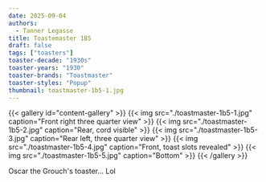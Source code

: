 ```yaml
---
date: 2025-09-04
authors:
  - Tanner Legasse
title: Toastemaster 1B5
draft: false
tags: ["toasters"]
toaster-decade: "1930s"
toaster-years: "1930"
toaster-brands: "Toastmaster"
toaster-styles: "Popup"
thumbnail: toastmaster-1b5-1.jpg
---
```

{{< gallery id="content-gallery" >}}
  {{< img src="./toastmaster-1b5-1.jpg" caption="Front right three quarter view" >}}
  {{< img src="./toastmaster-1b5-2.jpg" caption="Rear, cord visible" >}}
  {{< img src="./toastmaster-1b5-3.jpg" caption="Rear left, three quarter view" >}}
  {{< img src="./toastmaster-1b5-4.jpg" caption="Front, toast slots revealed" >}}
  {{< img src="./toastmaster-1b5-5.jpg" caption="Bottom" >}}
{{< /gallery >}}

Oscar the Grouch's toaster... Lol
